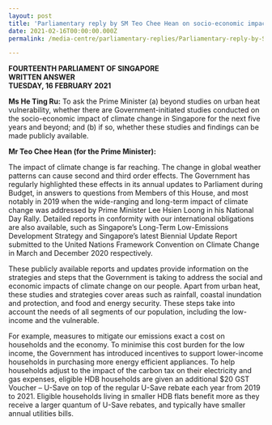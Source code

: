 ```yaml
---
layout: post
title: 'Parliamentary reply by SM Teo Chee Hean on socio-economic impact of climate change in Singapore'
date: 2021-02-16T00:00:00.000Z
permalink: /media-centre/parliamentary-replies/Parliamentary-reply-by-SM-Teo-Chee-Hean-on-socio-economic-impact-of-climate-change-in-singapore

---
```



**FOURTEENTH PARLIAMENT OF SINGAPORE  
WRITTEN ANSWER   
TUESDAY, 16 FEBRUARY 2021**  

**Ms He Ting Ru:**
To ask the Prime Minister (a) beyond studies on urban heat vulnerability, whether there are Government-initiated studies conducted on the socio-economic impact of climate change in Singapore for the next five years and beyond; and (b) if so, whether these studies and findings can be made publicly available.

**Mr Teo Chee Hean (for the Prime Minister):**

The impact of climate change is far reaching. The change in global weather patterns can cause second and third order effects. The Government has regularly highlighted these effects in its annual updates to Parliament during Budget, in answers to questions from Members of this House, and most notably in 2019 when the wide-ranging and long-term impact of climate change was addressed by Prime Minister Lee Hsien Loong in his National Day Rally. Detailed reports in conformity with our international obligations are also available, such as Singapore’s Long-Term Low-Emissions Development Strategy and Singapore’s latest Biennial Update Report submitted to the United Nations Framework Convention on Climate Change in March and December 2020 respectively. 

These publicly available reports and updates provide information on the strategies and steps that the Government is taking to address the social and economic impacts of climate change on our people. Apart from urban heat, these studies and strategies cover areas such as rainfall, coastal inundation and protection, and food and energy security.  These steps take into account the needs of all segments of our population, including the low-income and the vulnerable.

For example, measures to mitigate our emissions exact a cost on households and the economy. To minimise this cost burden for the low income, the Government has introduced incentives to support lower-income households in purchasing more energy efficient appliances. To help households adjust to the impact of the carbon tax on their electricity and gas expenses, eligible HDB households are given an additional $20 GST Voucher – U-Save on top of the regular U-Save rebate each year from 2019 to 2021. Eligible households living in smaller HDB flats benefit more as they receive a larger quantum of U-Save rebates, and typically have smaller annual utilities bills.

